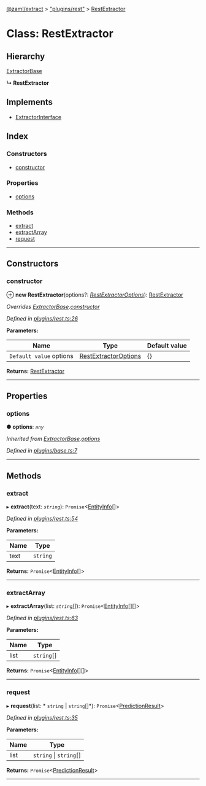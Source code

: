 [@zaml/extract](../README.md) > ["plugins/rest"](../modules/_plugins_rest_.md) > [RestExtractor](../classes/_plugins_rest_.restextractor.md)

# Class: RestExtractor

## Hierarchy

 [ExtractorBase](_plugins_base_.extractorbase.md)

**↳ RestExtractor**

## Implements

* [ExtractorInterface](../interfaces/_types_.extractorinterface.md)

## Index

### Constructors

* [constructor](_plugins_rest_.restextractor.md#constructor)

### Properties

* [options](_plugins_rest_.restextractor.md#options)

### Methods

* [extract](_plugins_rest_.restextractor.md#extract)
* [extractArray](_plugins_rest_.restextractor.md#extractarray)
* [request](_plugins_rest_.restextractor.md#request)

---

## Constructors

<a id="constructor"></a>

###  constructor

⊕ **new RestExtractor**(options?: *[RestExtractorOptions](../interfaces/_plugins_rest_.restextractoroptions.md)*): [RestExtractor](_plugins_rest_.restextractor.md)

*Overrides [ExtractorBase](_plugins_base_.extractorbase.md).[constructor](_plugins_base_.extractorbase.md#constructor)*

*Defined in [plugins/rest.ts:26](https://github.com/nexushubs/zaml-lang/blob/a042eb7/packages/zaml-extract/src/plugins/rest.ts#L26)*

**Parameters:**

| Name | Type | Default value |
| ------ | ------ | ------ |
| `Default value` options | [RestExtractorOptions](../interfaces/_plugins_rest_.restextractoroptions.md) |  {} |

**Returns:** [RestExtractor](_plugins_rest_.restextractor.md)

___

## Properties

<a id="options"></a>

###  options

**● options**: *`any`*

*Inherited from [ExtractorBase](_plugins_base_.extractorbase.md).[options](_plugins_base_.extractorbase.md#options)*

*Defined in [plugins/base.ts:7](https://github.com/nexushubs/zaml-lang/blob/a042eb7/packages/zaml-extract/src/plugins/base.ts#L7)*

___

## Methods

<a id="extract"></a>

###  extract

▸ **extract**(text: *`string`*): `Promise`<[EntityInfo](../interfaces/_types_.entityinfo.md)[]>

*Defined in [plugins/rest.ts:54](https://github.com/nexushubs/zaml-lang/blob/a042eb7/packages/zaml-extract/src/plugins/rest.ts#L54)*

**Parameters:**

| Name | Type |
| ------ | ------ |
| text | `string` |

**Returns:** `Promise`<[EntityInfo](../interfaces/_types_.entityinfo.md)[]>

___
<a id="extractarray"></a>

###  extractArray

▸ **extractArray**(list: *`string`[]*): `Promise`<[EntityInfo](../interfaces/_types_.entityinfo.md)[][]>

*Defined in [plugins/rest.ts:63](https://github.com/nexushubs/zaml-lang/blob/a042eb7/packages/zaml-extract/src/plugins/rest.ts#L63)*

**Parameters:**

| Name | Type |
| ------ | ------ |
| list | `string`[] |

**Returns:** `Promise`<[EntityInfo](../interfaces/_types_.entityinfo.md)[][]>

___
<a id="request"></a>

###  request

▸ **request**(list: * `string` &#124; `string`[]*): `Promise`<[PredictionResult](../modules/_plugins_rest_.md#predictionresult)>

*Defined in [plugins/rest.ts:35](https://github.com/nexushubs/zaml-lang/blob/a042eb7/packages/zaml-extract/src/plugins/rest.ts#L35)*

**Parameters:**

| Name | Type |
| ------ | ------ |
| list |  `string` &#124; `string`[]|

**Returns:** `Promise`<[PredictionResult](../modules/_plugins_rest_.md#predictionresult)>

___


